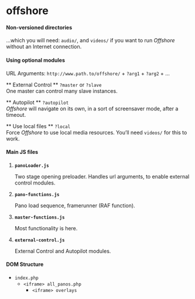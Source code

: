 offshore
========

#### Non-versioned directories

…which you will need: `audio/`, and `videos/` if you want to run *Offshore* without an Internet connection.

#### Using optional modules

URL Arguments: `http://www.path.to/offshore/` + `?arg1` + `?arg2` + …

** External Control ** `?master` or `?slave`  
One master can control many slave instances.

** Autopilot ** `?autopilot`  
*Offshore* will navigate on its own, in a sort of screensaver mode, after a timeout.

** Use local files ** `?local`  
Force *Offshore* to use local media resources. You’ll need `videos/` for this to work.



#### Main JS files

1. **`panoLoader.js`** 

	Two stage opening preloader.
	Handles url arguments, to enable external control modules.

2. **`pano-functions.js`**  
	
	Pano load sequence, framerunner (RAF function).

3. **`master-functions.js`**
	
	Most functionality is here.

4. **`external-control.js`**  

	External Control and Autopilot modules.



#### DOM Structure

* `index.php`
	* `<iframe> all_panos.php`
		* `<iframe> overlays`
		
		
